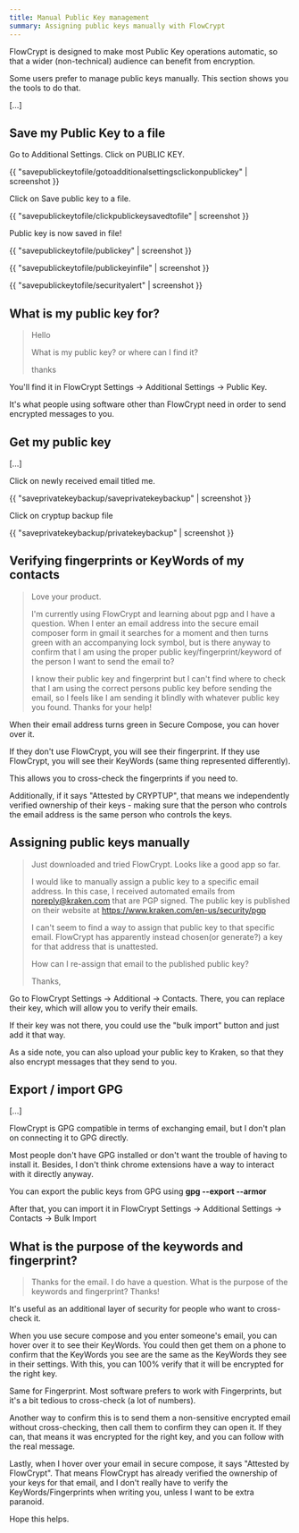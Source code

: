 ```yaml
---
title: Manual Public Key management
summary: Assigning public keys manually with FlowCrypt
---
```


FlowCrypt is designed to make most Public Key operations automatic, so that a wider (non-technical) audience can benefit from encryption.

Some users prefer to manage public keys manually. This section shows you the tools to do that.

[...]

## Save my Public Key to a file

Go to Additional Settings. Click on PUBLIC KEY.

{{ "savepublickeytofile/gotoadditionalsettingsclickonpublickey" | screenshot }}

Click on Save public key to a file.

{{ "savepublickeytofile/clickpublickeysavedtofile" | screenshot }}

Public key is now saved in file!

{{ "savepublickeytofile/publickey" | screenshot }}

{{ "savepublickeytofile/publickeyinfile" | screenshot }}

{{ "savepublickeytofile/securityalert" | screenshot }}


## What is my public key for?

> Hello
>
> What is my public key? or where can I find it?
>
> thanks

You'll find it in FlowCrypt Settings -> Additional Settings -> Public Key.

It's what people using software other than FlowCrypt need in order to send encrypted messages to you.

## Get my public key 

[...]

Click on newly received email titled me.

{{ "saveprivatekeybackup/saveprivatekeybackup" | screenshot }}

Click on cryptup backup file

{{ "saveprivatekeybackup/privatekeybackup" | screenshot }}


## Verifying fingerprints or KeyWords of my contacts

> Love your product.
>
> I'm currently using FlowCrypt and learning about pgp and I have a question. When I enter an email address into the secure email composer form in gmail it searches for a moment and then turns green with an accompanying lock symbol, but is there anyway to confirm that I am using the proper public key/fingerprint/keyword of the person I want to send the email to?
>
> I know their public key and fingerprint but I can't find where to check that I am using the correct persons public key before sending the email, so I feels like I am sending it blindly with whatever public key you found. Thanks for your help!

When their email address turns green in Secure Compose, you can hover over it.

If they don't use FlowCrypt, you will see their fingerprint. If they use FlowCrypt, you will see their KeyWords (same thing represented differently).

This allows you to cross-check the fingerprints if you need to.

Additionally, if it says "Attested by CRYPTUP", that means we independently verified ownership of their keys - making sure that the person who controls the email address is the same person who controls the keys.


## Assigning public keys manually

> Just downloaded and tried FlowCrypt. Looks like a good app so far.
>
> I would like to manually assign a public key to a specific email address. In this case, I received automated emails from noreply@kraken.com that are PGP signed. The public key is published on their website at https://www.kraken.com/en-us/security/pgp
>
> I can't seem to find a way to assign that public key to that specific email. FlowCrypt has apparently instead chosen(or generate?) a key for that address that is unattested.
>
> How can I re-assign that email to the published public key?
>
> Thanks,

Go to FlowCrypt Settings -> Additional -> Contacts. There, you can replace their key, which will allow you to verify their emails.

If their key was not there, you could use the "bulk import" button and just add it that way.

As a side note, you can also upload your public key to Kraken, so that they also encrypt messages that they send to you.

## Export / import GPG

[...]

FlowCrypt is GPG compatible in terms of exchanging email, but I don't plan on connecting it to GPG directly.

Most people don't have GPG installed or don't want the trouble of having to install it. Besides, I don't think chrome extensions have a way to interact with it directly anyway.

You can export the public keys from GPG using <b>gpg --export --armor</b>

After that, you can import it in FlowCrypt Settings -> Additional Settings -> Contacts -> Bulk Import

## What is the purpose of the keywords and fingerprint?


> Thanks for the email.  I do have a question.  What is the purpose of the keywords and fingerprint?  Thanks!

It's useful as an additional layer of security for people who want to cross-check it.

When you use secure compose and you enter someone's email, you can hover over it to see their KeyWords. You could then get them on a phone to confirm that the KeyWords you see are the same as the KeyWords they see in their settings. With this, you can 100% verify that it will be encrypted for the right key.

Same for Fingerprint. Most software prefers to work with Fingerprints, but it's a bit tedious to cross-check (a lot of numbers).

Another way to confirm this is to send them a non-sensitive encrypted email without cross-checking, then call them to confirm they can open it. If they can, that means it was encrypted for the right key, and you can follow with the real message.

Lastly, when I hover over your email in secure compose, it says "Attested by FlowCrypt". That means FlowCrypt has already verified the ownership of your keys for that email, and I don't really have to verify the KeyWords/Fingerprints when writing you, unless I want to be extra paranoid.

Hope this helps.